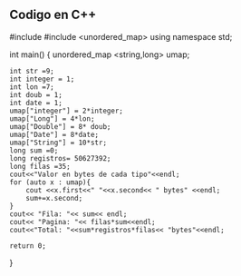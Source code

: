 ## Codigo en C++


#include <iostream>
#include <unordered_map>
using namespace std;

int main()
{
    unordered_map <string,long> umap;


    int str =9;
    int integer = 1;
    int lon =7;
    int doub = 1;
    int date = 1;
    umap["integer"] = 2*integer;
    umap["Long"] = 4*lon;
    umap["Double"] = 8* doub;
    umap["Date"] = 8*date;
    umap["String"] = 10*str;
    long sum =0;
    long registros= 50627392;
    long filas =35;
    cout<<"Valor en bytes de cada tipo"<<endl;
    for (auto x : umap){
        cout <<x.first<<" "<<x.second<< " bytes" <<endl;
        sum+=x.second;
    }
    cout<< "Fila: "<< sum<< endl;
    cout<< "Pagina: "<< filas*sum<<endl;
    cout<<"Total: "<<sum*registros*filas<< "bytes"<<endl;

    return 0;
}

